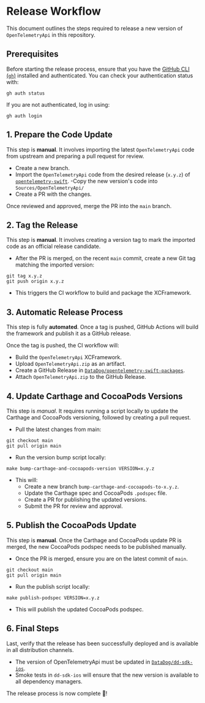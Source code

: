 # Release Workflow

This document outlines the steps required to release a new version of `OpenTelemetryApi` in this repository.

## Prerequisites

Before starting the release process, ensure that you have the [GitHub CLI (`gh`)](https://cli.github.com/) installed and authenticated. You can check your authentication status with:
```
gh auth status
```
If you are not authenticated, log in using:
```
gh auth login
```

## 1. Prepare the Code Update

This step is **manual**. It involves importing the latest `OpenTelemetryApi` code from upstream and preparing a pull request for review.

- Create a new branch.
- Import the `OpenTelemetryApi` code from the desired release (`x.y.z`) of [`opentelemetry-swift`](https://github.com/open-telemetry/opentelemetry-swift/releases).
-Copy the new version's code into `Sources/OpenTelemetryApi/`
- Create a PR with the changes.

Once reviewed and approved, merge the PR into the `main` branch.

## 2. Tag the Release

This step is **manual**. It involves creating a version tag to mark the imported code as an official release candidate.
- After the PR is merged, on the recent `main` commit, create a new Git tag matching the imported version:
```
git tag x.y.z
git push origin x.y.z
```
- This triggers the CI workflow to build and package the XCFramework.

## 3. Automatic Release Process

This step is fully **automated**. Once a tag is pushed, GitHub Actions will build the framework and publish it as a GitHub release.

Once the tag is pushed, the CI workflow will:
- Build the `OpenTelemetryApi` XCFramework.
- Upload `OpenTelemetryApi.zip` as an artifact.
- Create a GitHub Release in [`DataDog/opentelemetry-swift-packages`](https://github.com/DataDog/opentelemetry-swift-packages/releases).
- Attach `OpenTelemetryApi.zip` to the GitHub Release.

## 4. Update Carthage and CocoaPods Versions

This step is *manual*. It requires running a script locally to update the Carthage and CocoaPods versioning, followed by creating a pull request.

- Pull the latest changes from main:
```
git checkout main
git pull origin main
```
- Run the version bump script locally:
```
make bump-carthage-and-cocoapods-version VERSION=x.y.z
```

- This will:
   - Create a new branch `bump-carthage-and-cocoapods-to-x.y.z`.
   - Update the Carthage spec and CocoaPods `.podspec` file.
   - Create a PR for publishing the updated versions.
   - Submit the PR for review and approval.

## 5. Publish the CocoaPods Update

This step is **manual**. Once the Carthage and CocoaPods update PR is merged, the new CocoaPods podspec needs to be published manually.

- Once the PR is merged, ensure you are on the latest commit of `main`.
```
git checkout main
git pull origin main
```
- Run the publish script locally:
```
make publish-podspec VERSION=x.y.z
```
- This will publish the updated CocoaPods podspec.

## 6. Final Steps

Last, verify that the release has been successfully deployed and is available in all distribution channels.
- The version of OpenTelemetryApi must be updated in [`DataDog/dd-sdk-ios`](https://github.com/DataDog/dd-sdk-ios).
- Smoke tests in `dd-sdk-ios` will ensure that the new version is available to all dependency managers.

The release process is now complete 🏅!
